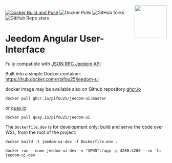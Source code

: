 <img align="right" src="https://raw.githubusercontent.com/pifou25/docker-jeedom/master/public/img/favicon.ico" width="100" height="100" />

[![Docker Build and Push](https://github.com/pifou25/jeedom-ui/actions/workflows/docker-build.yml/badge.svg?branch=master)](https://github.com/pifou25/jeedom-ui/actions/workflows/docker-build.yml)
![Docker Pulls](https://img.shields.io/docker/pulls/pifou25/jeedom-ui)
![GitHub forks](https://img.shields.io/github/forks/pifou25/jeedom-ui)
![GitHub Repo stars](https://img.shields.io/github/stars/pifou25/jeedom-ui)

# Jeedom Angular User-Interface

Fully compatible with [JSON RPC Jeedom API](https://doc.jeedom.com/fr_FR/core/4.4/jsonrpc_api)

Built into a simple Docker container: https://hub.docker.com/r/pifou25/jeedom-ui

docker image may be available also on Github repository [ghcr.io](https://github.com/pifou25/jeedom-ui/pkgs/container/jeedom-ui)

`docker pull ghcr.io/pifou25/jeedom-ui:master`

or [quay.io](https://quay.io/repository/pifou25/jeedom-ui)

`docker pull quay.io/pifou25/jeedom-ui`

The `Dockerfile.dev` is for development only: build and serve the code over WSL, from the root of the project:

`docker build -t jeedom-ui-dev -f Dockerfile.env .`

`docker run --name jeedom-ui-dev -v "$PWD":/app -p 4200:4200 --rm -ti jeedom-ui-dev`

